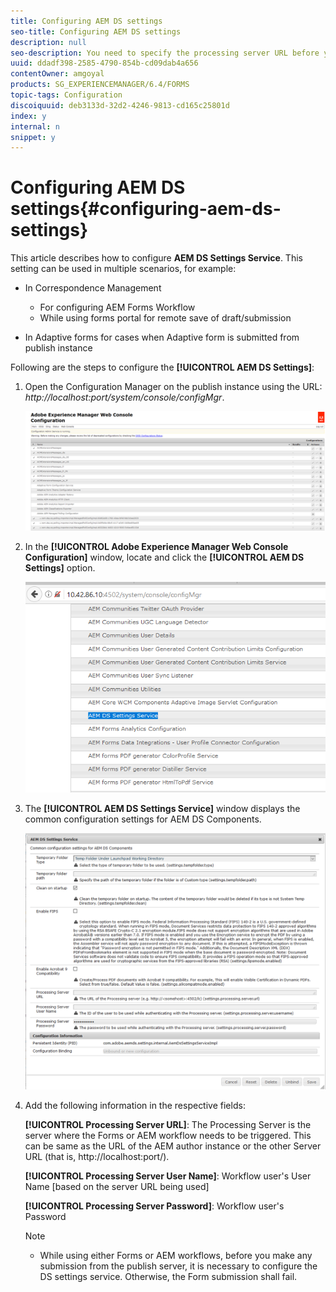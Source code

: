 ```yaml
---
title: Configuring AEM DS settings
seo-title: Configuring AEM DS settings
description: null
seo-description: You need to specify the processing server URL before you submit a form.
uuid: ddadf398-2585-4790-854b-cd09dab4a656
contentOwner: amgoyal
products: SG_EXPERIENCEMANAGER/6.4/FORMS
topic-tags: Configuration
discoiquuid: deb3133d-32d2-4246-9813-cd165c25801d
index: y
internal: n
snippet: y
---
```


# Configuring AEM DS settings{#configuring-aem-ds-settings}

This article describes how to configure **AEM DS Settings Service**. This setting can be used in multiple scenarios, for example:

* In Correspondence Management

    * For configuring AEM Forms Workflow
    * While using forms portal for remote save of draft/submission

* In Adaptive forms for cases when Adaptive form is submitted from publish instance

Following are the steps to configure the **[!UICONTROL AEM DS Settings]**:

1. Open the Configuration Manager on the publish instance using the URL:   
   *http://localhost:port/system/console/configMgr*.

   ![](assets/AEM_web_configuration_console.PNG)

1. In the **[!UICONTROL Adobe Experience Manager Web Console Configuration]** window, locate and click the **[!UICONTROL AEM DS Settings]** option.

   ![](assets/DS_settings.PNG)

1. The **[!UICONTROL AEM DS Settings Service]** window displays the common configuration settings for AEM DS Components.

   ![](assets/DS_settings_1.PNG)

1. Add the following information in the respective fields:

   **[!UICONTROL **Processing Server UR**L]**: The Processing Server is the server where the Forms or AEM workflow needs to be triggered. This can be same as the URL of the AEM author instance or the other Server URL (that is, http://localhost:port/).

   ****[!UICONTROL Processing Server User Name]****: Workflow user's User Name [based on the server URL being used]

   ****[!UICONTROL Processing Server Password]****: Workflow user's Password

   <!--
   Comment Type: draft

   <table border="1" cellpadding="1" cellspacing="0" width="100%">
   <tbody>
   <tr>
   <th> Option</th>
   <th><strong>AEM Workflow</strong></th>
   <th><strong>Remote Save<br /> </strong></th>
   </tr>
   <tr>
   <td width="33%">Processing Server URL</td>
   <td> </td>
   <td> </td>
   </tr>
   <tr>
   <td>Processing Server User Name<br /> </td>
   <td> </td>
   <td> </td>
   </tr>
   <tr>
   <td>Processing Server password</td>
   <td> </td>
   <td> </td>
   </tr>
   </tbody>
   </table>
   -->

   >[!NOTE]
   >
   >
   >    
   >    
   >    * While using either Forms or AEM workflows, before you make any submission from the publish server, it is necessary to configure the DS settings service. Otherwise, the Form submission shall fail.
   >    
   >

